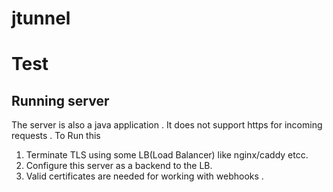 # jtunnel


Test
=======
## Running server

The server is also a java application . It does not support https for incoming requests . To Run this

1. Terminate TLS using some LB(Load Balancer) like nginx/caddy etcc.
2. Configure this server as a backend to the LB.
3. Valid certificates are needed for working with webhooks .

